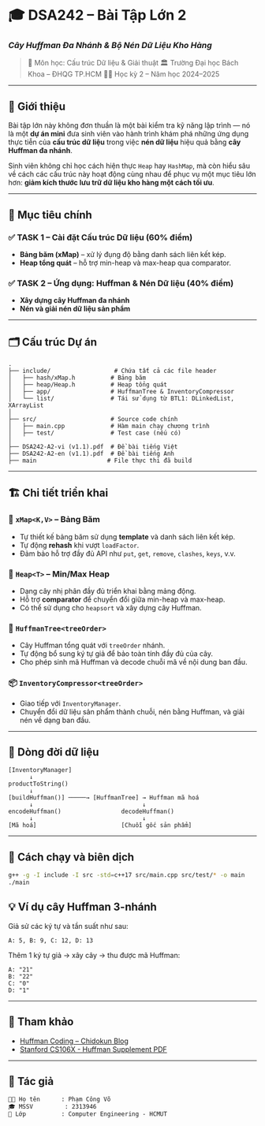 # 🎓 DSA242 – Bài Tập Lớn 2

### *Cây Huffman Đa Nhánh & Bộ Nén Dữ Liệu Kho Hàng*

> 📘 Môn học: Cấu trúc Dữ liệu & Giải thuật
> 🏛️ Trường Đại học Bách Khoa – ĐHQG TP.HCM
> 🧑‍💻 Học kỳ 2 – Năm học 2024–2025

---

## 🌟 Giới thiệu

Bài tập lớn này không đơn thuần là một bài kiểm tra kỹ năng lập trình — nó là một **dự án mini** đưa sinh viên vào hành trình khám phá những ứng dụng thực tiễn của **cấu trúc dữ liệu** trong việc **nén dữ liệu** hiệu quả bằng **cây Huffman đa nhánh**.

Sinh viên không chỉ học cách hiện thực `Heap` hay `HashMap`, mà còn hiểu sâu về cách các cấu trúc này hoạt động cùng nhau để phục vụ một mục tiêu lớn hơn: **giảm kích thước lưu trữ dữ liệu kho hàng một cách tối ưu**.

---

## 🧭 Mục tiêu chính

### ✅ TASK 1 – Cài đặt Cấu trúc Dữ liệu (60% điểm)

* **Bảng băm (xMap)** – xử lý đụng độ bằng danh sách liên kết kép.
* **Heap tổng quát** – hỗ trợ min-heap và max-heap qua comparator.

### ✅ TASK 2 – Ứng dụng: Huffman & Nén Dữ liệu (40% điểm)

* **Xây dựng cây Huffman đa nhánh**
* **Nén và giải nén dữ liệu sản phẩm**

---

## 🗂️ Cấu trúc Dự án

```plaintext
.
├── include/                  # Chứa tất cả các file header
│   ├── hash/xMap.h          # Bảng băm
│   ├── heap/Heap.h          # Heap tổng quát
│   ├── app/                 # HuffmanTree & InventoryCompressor
│   └── list/                # Tái sử dụng từ BTL1: DLinkedList, XArrayList
│
├── src/                     # Source code chính
│   ├── main.cpp             # Hàm main chạy chương trình
│   ├── test/                # Test case (nếu có)
│
├── DSA242-A2-vi (v1.1).pdf  # Đề bài tiếng Việt
├── DSA242-A2-en (v1.1).pdf  # Đề bài tiếng Anh
├── main                    # File thực thi đã build
```

---

## 🏗️ Chi tiết triển khai

### 🔧 `xMap<K,V>` – Bảng Băm

* Tự thiết kế bảng băm sử dụng **template** và danh sách liên kết kép.
* Tự động **rehash** khi vượt `loadFactor`.
* Đảm bảo hỗ trợ đầy đủ API như `put`, `get`, `remove`, `clashes`, `keys`, v.v.

### 🔧 `Heap<T>` – Min/Max Heap

* Dạng cây nhị phân đầy đủ triển khai bằng mảng động.
* Hỗ trợ **comparator** để chuyển đổi giữa min-heap và max-heap.
* Có thể sử dụng cho `heapsort` và xây dựng cây Huffman.

### 🌲 `HuffmanTree<treeOrder>`

* Cây Huffman tổng quát với `treeOrder` nhánh.
* Tự động bổ sung ký tự giả để bảo toàn tính đầy đủ của cây.
* Cho phép sinh mã Huffman và decode chuỗi mã về nội dung ban đầu.

### 📦 `InventoryCompressor<treeOrder>`

* Giao tiếp với `InventoryManager`.
* Chuyển đổi dữ liệu sản phẩm thành chuỗi, nén bằng Huffman, và giải nén về dạng ban đầu.

---

## 🔁 Dòng đời dữ liệu

```plaintext
[InventoryManager] 
      ↓
productToString()
      ↓
[buildHuffman()] ─────→ [HuffmanTree] → Huffman mã hoá
      ↓                               ↓
encodeHuffman()                 decodeHuffman()
      ↓                               ↓
[Mã hoá]                        [Chuỗi gốc sản phẩm]
```

---

## 🧪 Cách chạy và biên dịch

```bash
g++ -g -I include -I src -std=c++17 src/main.cpp src/test/* -o main
./main
```

## 💡 Ví dụ cây Huffman 3-nhánh

Giả sử các ký tự và tần suất như sau:

```plaintext
A: 5, B: 9, C: 12, D: 13
```

Thêm 1 ký tự giả → xây cây → thu được mã Huffman:

```plaintext
A: "21"
B: "22"
C: "0"
D: "1"
```

---

## 🧾 Tham khảo

* [Huffman Coding – Chidokun Blog](https://chidokun.github.io/2021/07/huffman-coding-p1/)
* [Stanford CS106X - Huffman Supplement PDF](https://web.stanford.edu/class/archive/cs/cs106x/cs106x.1192/resources/minibrowser2/huffman-encoding-supplement.pdf)

---

## 👤 Tác giả

```markdown
👨‍💻 Họ tên      : Phạm Công Võ
🎓 MSSV         : 2313946 
📁 Lớp          : Computer Engineering - HCMUT
```

